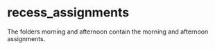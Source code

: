 # recess_assignments
The folders morning and afternoon contain the morning and afternoon assignments.
